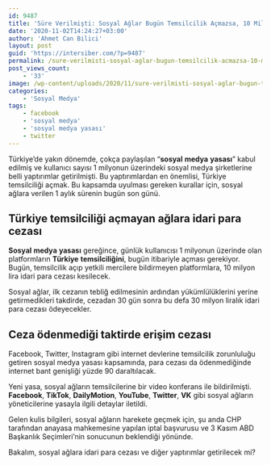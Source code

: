 ```yaml
---
id: 9487
title: 'Süre Verilmişti: Sosyal Ağlar Bugün Temsilcilik Açmazsa, 10 Milyon Lira Ceza Ödeyecek'
date: '2020-11-02T14:24:27+03:00'
author: 'Ahmet Can Bilici'
layout: post
guid: 'https://intersiber.com/?p=9487'
permalink: /sure-verilmisti-sosyal-aglar-bugun-temsilcilik-acmazsa-10-milyon-lira-ceza-odeyecek/
post_views_count:
    - '33'
image: /wp-content/uploads/2020/11/sure-verilmisti-sosyal-aglar-bugun-temsilcilik-acmazsa-10-milyon-lira-ceza-odeyecek.jpg
categories:
    - 'Sosyal Medya'
tags:
    - facebook
    - 'sosyal medya'
    - 'sosyal medya yasası'
    - twitter
---
```


Türkiye’de yakın dönemde, çokça paylaşılan “**sosyal** **medya** **yasası**” kabul edilmiş ve kullanıcı sayısı 1 milyonun üzerindeki sosyal medya şirketlerine belli yaptırımlar getirilmişti. Bu yaptırımlardan en önemlisi, Türkiye temsilciliği açmak. Bu kapsamda uyulması gereken kurallar için, sosyal ağlara verilen 1 aylık sürenin bugün son günü.

## Türkiye temsilciliği açmayan ağlara idari para cezası

**Sosyal** **medya** **yasası** gereğince, günlük kullanıcısı 1 milyonun üzerinde olan platformların **Türkiye** **temsilciliğini**, bugün itibariyle açması gerekiyor. Bugün, temsilcilik açıp yetkili mercilere bildirmeyen platformlara, 10 milyon lira idari para cezası kesilecek.

Sosyal ağlar, ilk cezanın tebliğ edilmesinin ardından yükümlülüklerini yerine getirmedikleri takdirde, cezadan 30 gün sonra bu defa 30 milyon liralık idari para cezası ödeyecekler.

## Ceza ödenmediği taktirde erişim cezası

Facebook, Twitter, Instagram gibi internet devlerine temsilcilik zorunluluğu getiren sosyal medya yasası kapsamında, para cezası da ödenmediğinde internet bant genişliği yüzde 90 daraltılacak.

Yeni yasa, sosyal ağların temsilcilerine bir video konferans ile bildirilmişti. **Facebook**, **TikTok**, **DailyMotion**, **YouTube**, **Twitter**, **VK** gibi sosyal ağların yöneticilerine yasayla ilgili detaylar iletildi.

Gelen kulis bilgileri, sosyal ağların harekete geçmek için, şu anda CHP tarafından anayasa mahkemesine yapılan iptal başvurusu ve 3 Kasım ABD Başkanlık Seçimleri’nin sonucunun beklendiği yönünde.

Bakalım, sosyal ağlara idari para cezası ve diğer yaptırımlar getirilecek mi?